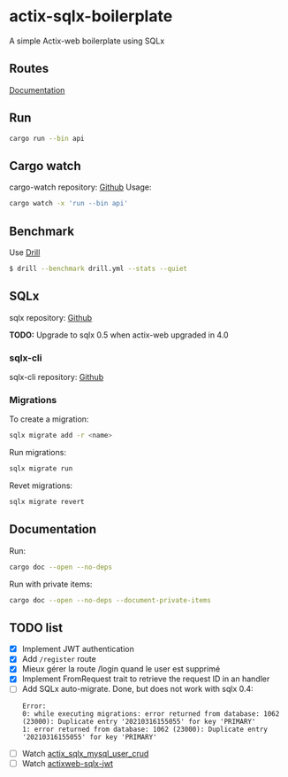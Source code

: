 # actix-sqlx-boilerplate
A simple Actix-web boilerplate using SQLx


## Routes
[Documentation](ROUTES.md)
  
## Run
```bash
cargo run --bin api
```

## Cargo watch
cargo-watch repository: [Github](https://github.com/passcod/cargo-watch)
Usage:
```bash
cargo watch -x 'run --bin api'
```

## Benchmark
Use [Drill](https://github.com/fcsonline/drill)
```bash
$ drill --benchmark drill.yml --stats --quiet
```

## SQLx
sqlx repository: [Github](https://github.com/launchbadge/sqlx)

**TODO:** Upgrade to sqlx 0.5 when actix-web upgraded in 4.0

### sqlx-cli
sqlx-cli repository: [Github](https://github.com/launchbadge/sqlx/tree/master/sqlx-cli)

### Migrations
To create a migration:
```bash
sqlx migrate add -r <name>
```
Run migrations:
```bash
sqlx migrate run
```
Revet migrations:
```bash
sqlx migrate revert
```

## Documentation
Run:
```bash
cargo doc --open --no-deps
```

Run with private items:
```bash
cargo doc --open --no-deps --document-private-items
```

## TODO list
-  [x] Implement JWT authentication
-  [x] Add `/register` route
-  [x] Mieux gérer la route /login quand le user est supprimé
-  [x] Implement FromRequest trait to retrieve the request ID in an handler
-  [ ] Add SQLx auto-migrate. Done, but does not work with sqlx 0.4: 
    ```
    Error: 
    0: while executing migrations: error returned from database: 1062 (23000): Duplicate entry '20210316155055' for key 'PRIMARY'
    1: error returned from database: 1062 (23000): Duplicate entry '20210316155055' for key 'PRIMARY'
    ```
-  [ ] Watch [actix_sqlx_mysql_user_crud](https://github.com/jamesjmeyer210/actix_sqlx_mysql_user_crud)
-  [ ] Watch [actixweb-sqlx-jwt](https://github.com/biluohc/actixweb-sqlx-jwt/blob/master/src/middlewares/auth.rs)
